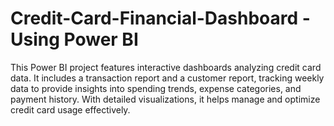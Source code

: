 # Credit-Card-Financial-Dashboard - Using Power BI
This Power BI project features interactive dashboards analyzing credit card data. It includes a transaction report and a customer report, tracking weekly data to provide insights into spending trends, expense categories, and payment history. With detailed visualizations, it helps manage and optimize credit card usage effectively.
